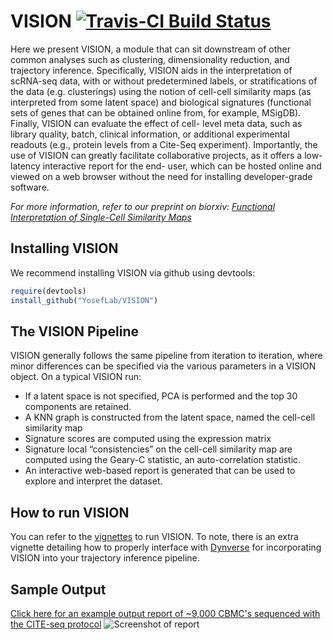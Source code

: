 VISION [![Travis-CI Build Status](https://travis-ci.org/YosefLab/VISION.svg?branch=master)](https://travis-ci.org/YosefLab/VISION)
===========
Here we present VISION, a module that can sit downstream of other common analyses such as clustering, dimensionality reduction, and trajectory inference. Specifically, VISION aids in the interpretation of scRNA-seq data, with or without predetermined labels, or stratifications of the data (e.g. clusterings) using the notion of cell-cell similarity maps (as interpreted from some latent space) and biological signatures (functional sets of genes that can be obtained online from, for example, MSigDB). Finally, VISION can evaluate the effect of cell- level meta data, such as library quality, batch, clinical information, or additional experimental readouts (e.g., protein levels from a Cite-Seq experiment). Importantly, the use of VISION can greatly facilitate collaborative projects, as it offers a low- latency interactive report for the end- user, which can be hosted online and viewed on a web browser without the need for installing developer-grade software.

_For more information, refer to our preprint on biorxiv: [Functional Interpretation of Single-Cell Similarity Maps
](https://www.biorxiv.org/content/early/2018/08/29/403055)_

Installing VISION
-----------------------

We recommend installing VISION via github using devtools:

```r
require(devtools)
install_github("YosefLab/VISION")
```

The VISION Pipeline
-----------------------
VISION generally follows the same pipeline from iteration to iteration, where minor differences can be specified via the various parameters in a VISION object. On a typical VISION run:

- If a latent space is not specified, PCA is performed and the top 30 components are retained.
- A KNN graph is constructed from the latent space, named the cell-cell similarity map
- Signature scores are computed using the expression matrix
- Signature local “consistencies” on the cell-cell similarity map are computed using the Geary-C statistic, an auto-correlation statistic.
- An interactive web-based report is generated that can be used to explore and interpret the dataset.

How to run VISION
-----------------------

You can refer to the [vignettes](/vignettes) to run VISION. To note, there is an extra vignette detailing how
to properly interface with [Dynverse](https://github.com/dynverse) for incorporating VISION into your
trajectory inference pipeline.

Sample Output
-------------
[Click here for an example output report of ~9,000 CBMC's sequenced with the CITE-seq protocol](http://s124.millennium.berkeley.edu:7703/)
![Screenshot of report](https://github.com/YosefLab/VISION/blob/master/docs/example_report.png)
